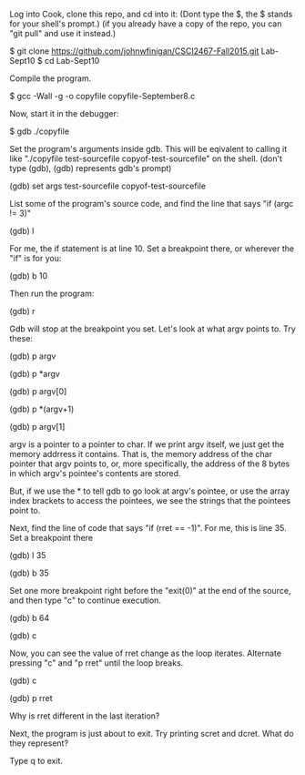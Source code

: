 Log into Cook, clone this repo, and cd into it:
(Dont type the $, the $ stands for your shell's prompt.)
(if you already have a copy of the repo, you can "git pull" and use it instead.)

$ git clone https://github.com/johnwfinigan/CSCI2467-Fall2015.git Lab-Sept10
$ cd Lab-Sept10

Compile the program.

$ gcc -Wall -g -o copyfile copyfile-September8.c

Now, start it in the debugger:

$ gdb ./copyfile

Set the program's arguments inside gdb. This will be eqivalent to calling it like
"./copyfile test-sourcefile copyof-test-sourcefile" on the shell. 
(don't type (gdb), (gdb) represents gdb's prompt)

(gdb) set args test-sourcefile copyof-test-sourcefile

List some of the program's source code, and find the line that says "if (argc != 3)"

(gdb) l

For me, the if statement is at line 10. Set a breakpoint there, or wherever the "if" is for you:

(gdb) b 10

Then run the program:

(gdb) r

Gdb will stop at the breakpoint you set. Let's look at what argv points to. Try these:

(gdb) p argv

(gdb) p *argv

(gdb) p argv[0]

(gdb) p *(argv+1)

(gdb) p argv[1]

argv is a pointer to a pointer to char. If we print argv itself, we just get the memory addrress
it contains. That is, the memory address of the char pointer that
argv points to, or, more specifically, the 
address of the 8 bytes in which argv's pointee's contents are stored.

But, if we use the * to tell gdb to go look at argv's pointee, or use the array index brackets
to access the pointees, we see the strings that the pointees point to.

Next, find the line of code that says "if (rret == -1)". For me, this is line 35. Set a breakpoint there

(gdb) l 35

(gdb) b 35

Set one more breakpoint right before the "exit(0)" at the end of the source, and then type "c" to continue execution.

(gdb) b 64

(gdb) c

Now, you can see the value of rret change as the loop iterates. Alternate pressing "c" and "p rret" until the loop breaks.

(gdb) c

(gdb) p rret

Why is rret different in the last iteration? 

Next, the program is just about to exit. Try printing scret and dcret. What do they represent?

Type q to exit.

